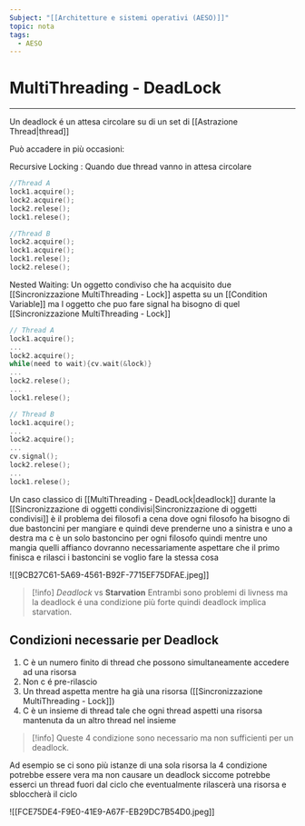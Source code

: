 ```yaml
---
Subject: "[[Architetture e sistemi operativi (AESO)]]"
topic: nota
tags:
  - AESO
---
```

# MultiThreading - DeadLock
---
Un deadlock é  un attesa circolare su di un set di [[Astrazione Thread|thread]]

Può accadere in più occasioni:

Recursive Locking :
    Quando due thread vanno in attesa circolare

```c
//Thread A
lock1.acquire();
lock2.acquire();
lock2.relese();
lock1.relese();

//Thread B
lock2.acquire();
lock1.acquire();
lock1.relese();
lock2.relese();
```

Nested Waiting:
	Un oggetto condiviso che ha acquisito due [[Sincronizzazione MultiThreading - Lock]] aspetta su un [[Condition Variable]] ma l oggetto che puo fare signal ha bisogno di quel [[Sincronizzazione MultiThreading - Lock]]

```c
// Thread A
lock1.acquire();
...
lock2.acquire();
while(need to wait){cv.wait(&lock)}
...
lock2.relese();
...
lock1.relese();

// Thread B
lock1.acquire();
...
lock2.acquire();
...
cv.signal();
lock2.relese();
...
lock1.relese();
```

Un caso classico di [[MultiThreading - DeadLock|deadlock]] durante la [[Sincronizzazione di oggetti condivisi|Sincronizzazione di oggetti condivisi]] è il problema dei filosofi a cena dove ogni filosofo ha bisogno di due bastoncini per mangiare e quindi deve prenderne uno a sinistra e uno a destra ma c è un solo bastoncino per ogni filosofo quindi mentre uno mangia quelli affianco dovranno necessariamente aspettare che il primo finisca e rilasci i bastoncini se voglio fare la stessa cosa

![[9CB27C61-5A69-4561-B92F-7715EF75DFAE.jpeg]]

>[!info]  _Deadlock_ vs __Starvation__
Entrambi sono problemi di livness ma la deadlock é una condizione più forte quindi deadlock implica starvation.


## Condizioni necessarie per Deadlock

1. C è un numero finito di thread che possono simultaneamente accedere ad una risorsa
2. Non c é pre-rilascio
3. Un thread aspetta mentre ha già una risorsa ([[Sincronizzazione MultiThreading - Lock]])
4. C è un insieme di thread tale che ogni thread aspetti una risorsa mantenuta da un altro thread nel insieme

>[!info]
 Queste 4 condizione sono necessario ma non sufficienti  per un deadlock.


Ad esempio se ci sono più istanze di una sola risorsa la 4 condizione potrebbe essere vera ma non causare un deadlock siccome potrebbe esserci un thread fuori dal ciclo che eventualmente rilascerà una risorsa e sbloccherà il ciclo

![[FCE75DE4-F9E0-41E9-A67F-EB29DC7B54D0.jpeg]]
